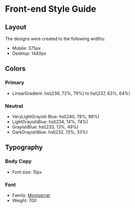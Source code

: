 # Front-end Style Guide

## Layout

The designs were created to the following widths:

- Mobile: 375px
- Desktop: 1440px

## Colors

### Primary

- LinearGradient: hsl(236, 72%, 79%) to hsl(237, 63%, 64%)

### Neutral

- VeryLightGrayish Blue: hsl(240, 78%, 98%)
- LightGrayishBlue: hsl(234, 14%, 74%)
- GrayishBlue: hsl(233, 13%, 49%)
- DarkGrayishBlue: hsl(232, 13%, 33%)

## Typography

### Body Copy

- Font size: 15px

### Font

- Family: [Montserrat](https://fonts.google.com/specimen/Montserrat)
- Weight: 700
